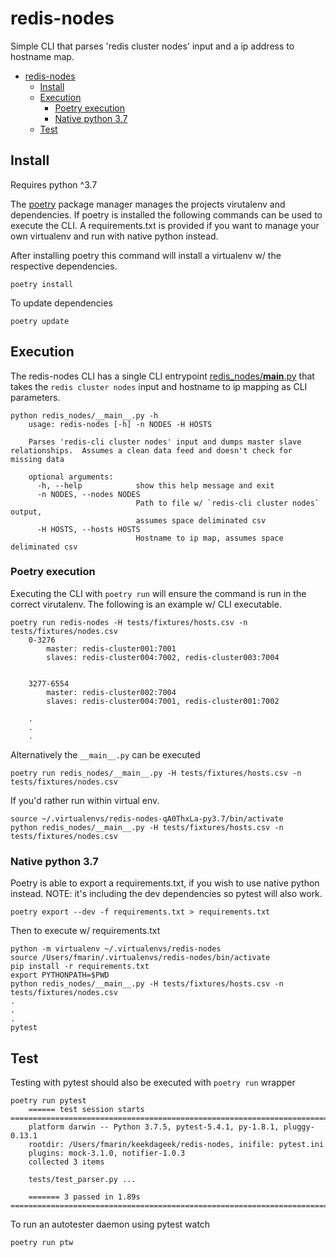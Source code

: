 # redis-nodes

Simple CLI that parses 'redis cluster nodes' input and a ip address to hostname map.

* [redis\-nodes](#redis-nodes)
  * [Install](#install)
  * [Execution](#execution)
    * [Poetry execution](#poetry-execution)
    * [Native python 3\.7](#native-python-37)
  * [Test](#test)

## Install

Requires python ^3.7

The [poetry](https://python-poetry.org/) package manager manages the projects virutalenv and dependencies.  If poetry is installed the following commands can be used to execute the CLI. A requirements.txt is provided if you want to manage your own virtualenv and run with native python instead. 

After installing poetry  this command will install a virtualenv w/ the respective dependencies.

    poetry install
    
To update dependencies

    poetry update
    
## Execution

The redis-nodes CLI has a single CLI entrypoint [redis_nodes/__main__.py](redis_nodes/__main__.py) that takes the `redis cluster nodes` input and hostname to ip mapping as CLI parameters.  

    python redis_nodes/__main__.py -h                                                                               
        usage: redis-nodes [-h] -n NODES -H HOSTS
        
        Parses 'redis-cli cluster nodes' input and dumps master slave relationships.  Assumes a clean data feed and doesn't check for missing data
        
        optional arguments:
          -h, --help            show this help message and exit
          -n NODES, --nodes NODES
                                Path to file w/ `redis-cli cluster nodes` output,
                                assumes space deliminated csv
          -H HOSTS, --hosts HOSTS
                                Hostname to ip map, assumes space deliminated csv
     
### Poetry execution

Executing the CLI with `poetry run` will ensure the command is run in the correct virutalenv.  The following is an example w/ CLI executable.

    poetry run redis-nodes -H tests/fixtures/hosts.csv -n tests/fixtures/nodes.csv
        0-3276
        	master: redis-cluster001:7001
        	slaves: redis-cluster004:7002, redis-cluster003:7004
        
        
        3277-6554
        	master: redis-cluster002:7004
        	slaves: redis-cluster004:7001, redis-cluster001:7002
        
        .
        .
        . 	

Alternatively the `__main__.py` can be executed

    poetry run redis_nodes/__main__.py -H tests/fixtures/hosts.csv -n tests/fixtures/nodes.csv
    
If you'd rather run within virtual env.

    source ~/.virtualenvs/redis-nodes-qA0ThxLa-py3.7/bin/activate
    python redis_nodes/__main__.py -H tests/fixtures/hosts.csv -n tests/fixtures/nodes.csv
    
### Native python 3.7

Poetry is able to export a requirements.txt, if you wish to use native python instead.  NOTE: it's including the dev dependencies so pytest will also work.

    poetry export --dev -f requirements.txt > requirements.txt
    
Then to execute w/ requirements.txt
    
    python -m virtualenv ~/.virtualenvs/redis-nodes
    source /Users/fmarin/.virtualenvs/redis-nodes/bin/activate
    pip install -r requirements.txt
    export PYTHONPATH=$PWD
    python redis_nodes/__main__.py -H tests/fixtures/hosts.csv -n tests/fixtures/nodes.csv
    .
    .
    .
    pytest
    
## Test    

Testing with pytest should also be executed with `poetry run` wrapper

    poetry run pytest                                                
        ====== test session starts =====================================================================================
        platform darwin -- Python 3.7.5, pytest-5.4.1, py-1.8.1, pluggy-0.13.1
        rootdir: /Users/fmarin/keekdageek/redis-nodes, inifile: pytest.ini
        plugins: mock-3.1.0, notifier-1.0.3
        collected 3 items                                                                                                                                                                                                                      
        
        tests/test_parser.py ...
        
        ======= 3 passed in 1.89s ======================================================================================
    
To run an autotester daemon using pytest watch

    poetry run ptw
    

